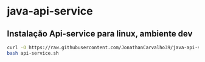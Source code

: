 # java-api-service


## Instalação Api-service para linux, ambiente dev

  ```bash
  curl -O https://raw.githubusercontent.com/JonathanCarvalho39/java-api-service/main/api-service.sh
  bash api-service.sh
  ```

